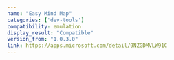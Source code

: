 ```yaml
---
name: "Easy Mind Map"
categories: ['dev-tools']
compatibility: emulation
display_result: "Compatible"
version_from: "1.0.3.0"
link: https://apps.microsoft.com/detail/9NZGDMVLW91C
---
```

